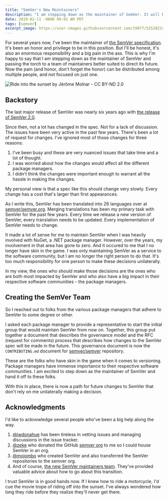 ```yaml
---
title: "SemVer's New Maintainers"
description: "I am stepping down as the maintainer of SemVer. It will be maintained by a consortium of representatives from the major package managers."
date: 2019-02-11 -0800 09:01 AM PDT
tags: [semver]
excerpt_image: https://user-images.githubusercontent.com/19977/52528219-b1697480-2c8d-11e9-848a-6c620eecb5fb.jpg
---
```


For several years now, I've been the maintainer of [the SemVer specification](https://semver.org). It's been an honor and privilege to be in this position. But I'll be honest, it's also an enormous responsibility and a big pain in the ass. This is why I'm happy to say that I am stepping down as the maintainer of SemVer and passing the torch to a team of maintainers better suited to direct its future. Now the pain (and honor, don't forget the honor) can be distributed among multiple people, and not focused on just one.

![Ride into the sunset by Jérôme Molnar - CC BY-ND 2.0](https://user-images.githubusercontent.com/19977/52528219-b1697480-2c8d-11e9-848a-6c620eecb5fb.jpg)

## Backstory

The last major release of SemVer was nearly six years ago with [the release of SemVer 2.0](https://haacked.com/archive/2013/06/18/semver-2-0-released.aspx/).

Since then, not a lot has changed in the spec. Not for a lack of discussion. The issues have been very active in the past few years. There's been a lot of request for changes. I've ignored most of those changes for three reasons:

1. I've been busy and these are very nuanced issues that take time and a lot of thought.
2. I was worried about how the changes would affect all the different package managers.
3. I didn't think the changes were important enough to warrant all the hassle in making the changes.

My personal view is that a spec like this should change very slowly. Every change has a cost that's larger than first appearances.

As I write this, SemVer has been translated into 26 languages over at [semver/semver.org](https://github.com/semver/semver.org). Merging translations has been my primary task with SemVer for the past few years. Every time we release a new version of SemVer, every translation needs to be updated. Every implementation of SemVer needs to change.

It made a lot of sense for me to maintain SemVer when I was heavily involved with NuGet, a .NET package manager. However, over the years, my involvement in that area has gone to zero. And it occured to me that I no longer have skin in the game. I was only maintaining SemVer as a service to the software community, but I am no longer the right person to do that. It's too much responsibility for one person to make these decisions unilaterally.

In my view, the ones who should make those decisions are the ones who are both most impacted by SemVer and who also have a big impact in their respective software communities - the package managers.

## Creating the SemVer Team

So I reached out to folks from the various package managers that adhere to SemVer to some degree or other.

I asked each package manager to provide a representative to start the initial group that would maintain SemVer from now on. Together, this group put together a document that describes the governance model and the RFC (request for comments) process that describes how changes to the SemVer spec will be made in the future. This governance document is now the `CONTRIBUTING.md` document for [semver/semver](https://github.com/semver/semver) repository.

These are the folks who have skin in the game when it comes to versioning. Package managers have immense importance to their respective software communities. I am excited to step down as the maintainer of SemVer and hand it off to these folks.

With this in place, there is now a path for future changes to SemVer that don't rely on me unilaterally making a decision.

## Acknowledgments

I'd like to acknowledge several people who've been a big help along the way.

1. [@jwdonahue](https://github.com/jwdonahue) has been tireless in vetting issues and managing discussions in the issue tracker.
2. [@zeke](https://github.com/zeke) who donated the GitHub [semver org](https://github.com/semver) to me so I could house SemVer in an org.
3. [@mojombo](https://github.com/mojombo) who created SemVer and also transferred the SemVer repositories to the semver org.
4. And of course, [the new SemVer maintainers team](https://github.com/orgs/semver/teams/maintainers/members). They've provided valuable advice about how to go about this transition.

I trust SemVer is in good hands now. If I knew how to ride a motorcycle, I'd cue the movie trope of riding off into the sunset. I've always wondered how long they ride before they realize they'll never get there.

